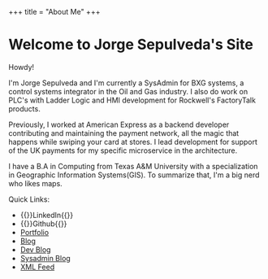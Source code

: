 +++
title = "About Me"
+++

# Welcome to Jorge Sepulveda's Site

Howdy!

I'm Jorge Sepulveda and I'm currently a SysAdmin for BXG systems, a control systems integrator in the Oil and Gas industry. I also do work on PLC's with Ladder Logic and HMI development for Rockwell's FactoryTalk products.

Previously, I worked at American Express as a backend developer contributing and maintaining the payment network, all the magic that happens while swiping your card at stores. I lead development for support of the UK payments for my specific microservice in the architecture. 

I have a B.A in Computing from Texas A&M University with a specialization in Geographic Information Systems(GIS). To summarize that, I'm a big nerd who likes maps. 

Quick Links:
- {{<link href="https://www.linkedin.com/in/jorgesepulveda/">}}LinkedIn{{</link>}}
- {{<link href="https://github.com/jorge-sepulveda">}}Github{{</link>}}
- [Portfolio](./showcase.md)
- [Blog](./posts/)
- [Dev Blog](./tags/dev)
- [Sysadmin Blog](./tags/sysadmin)
- [XML Feed](/index.xml)
